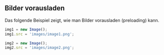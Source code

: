 ## Bilder vorausladen

Das folgende Beispiel zeigt, wie man Bilder vorausladen (preloading) kann.

```javascript
img1 = new Image();
img1.src = 'images/image1.png';

img2 = new Image();
img2.src = 'images/image2.png';
```
